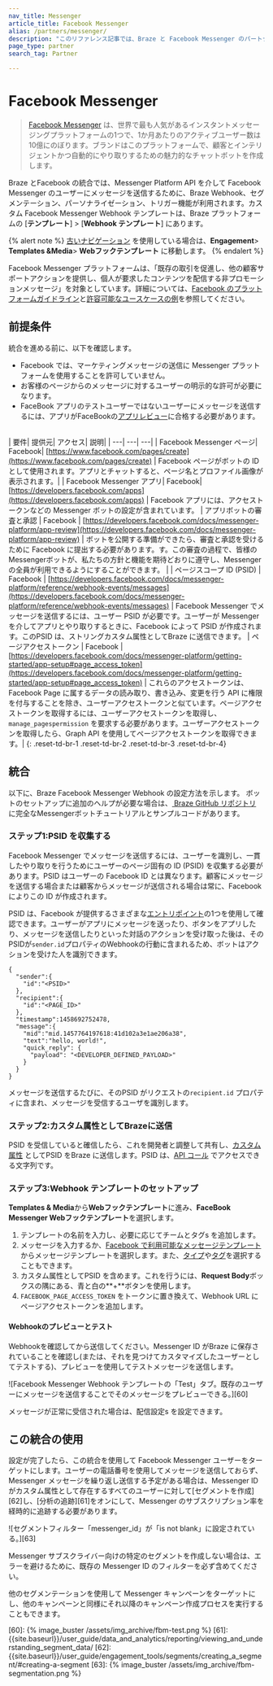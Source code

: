 ```yaml
---
nav_title: Messenger
article_title: Facebook Messenger
alias: /partners/messenger/
description: "このリファレンス記事では、Braze と Facebook Messenger のパートナーシップについて説明します。Facebook Messenger は、世界で最も人気があるインスタントメッセージプラットフォームの1つです。"
page_type: partner
search_tag: Partner

---
```


# Facebook Messenger

> [Facebook Messenger](https://developers.facebook.com/docs/messenger-platform/) は、世界で最も人気があるインスタントメッセージングプラットフォームの1つで、1か月あたりのアクティブユーザー数は10億にのぼります。ブランドはこのプラットフォームで、顧客とインテリジェントかつ自動的にやり取りするための魅力的なチャットボットを作成します。

Braze とFacebook の統合では、Messenger Platform API を介して Facebook Messenger のユーザーにメッセージを送信するために、Braze Webhook、セグメンテーション、パーソナライゼーション、トリガー機能が利用されます。カスタム Facebook Messenger Webhook テンプレートは、Braze プラットフォームの \[**テンプレート**] > \[**Webhook テンプレート**] にあります。

{% alert note %}
[古いナビゲーション]({{site.baseurl}}/navigation) を使用している場合は、**Engagement**> **Templates &Media**> **Webフックテンプレート** に移動します。
{% endalert %}

Facebook Messenger プラットフォームは、「既存の取引を促進し、他の顧客サポートアクションを提供し、個人が要求したコンテンツを配信する非プロモーションメッセージ」を対象としています。詳細については、[Facebook のプラットフォームガイドライン](https://developers.facebook.com/docs/messenger-platform)と[許容可能なユースケースの例](https://developers.facebook.com/docs/messenger-platform/app-review#examples_acceptable)を参照してください。

## 前提条件

統合を進める前に、以下を確認します。
- Facebook では、マーケティングメッセージの送信に Messenger プラットフォームを使用することを許可していません。 
- お客様のページからのメッセージに対するユーザーの明示的な許可が必要になります。 
- FaceBook アプリのテストユーザーではないユーザーにメッセージを送信するには、アプリがFaceBookの[アプリレビュー](https://developers.facebook.com/docs/messenger-platform/app-review)に合格する必要があります。<br><br>

| 要件| 提供元| アクセス| 説明|
| ---| ---| ---|
| Facebook Messenger ページ| Facebook| [https://www.facebook.com/pages/create](https://www.facebook.com/pages/create) | Facebook ページがボットの ID として使用されます。アプリとチャットすると、ページ名とプロファイル画像が表示されます。|
| Facebook Messenger アプリ| Facebook| [https://developers.facebook.com/apps](https://developers.facebook.com/apps) | Facebook アプリには、アクセストークンなどの Messenger ボットの設定が含まれています。
| アプリボットの審査と承認 | Facebook | [https://developers.facebook.com/docs/messenger-platform/app-review](https://developers.facebook.com/docs/messenger-platform/app-review) | ボットを公開する準備ができたら、審査と承認を受けるために Facebook に提出する必要があります。す。この審査の過程で、皆様のMessengerボットが、私たちの方針と機能を期待どおりに遵守し、Messengerの全員が利用できるようにすることができます。 |
| ページスコープ ID (PSID) | Facebook | [https://developers.facebook.com/docs/messenger-platform/reference/webhook-events/messages](https://developers.facebook.com/docs/messenger-platform/reference/webhook-events/messages) | Facebook Messenger でメッセージを送信するには、ユーザー PSID が必要です。ユーザーが Messenger を介してアプリとやり取りするときに、Facebook によって PSID が作成されます。このPSID は、ストリングカスタム属性としてBraze に送信できます。
| ページアクセストークン | Facebook | [https://developers.facebook.com/docs/messenger-platform/getting-started/app-setup#page_access_token](https://developers.facebook.com/docs/messenger-platform/getting-started/app-setup#page_access_token) | これらのアクセストークンは、Facebook Page に属するデータの読み取り、書き込み、変更を行う API に権限を付与することを除き、ユーザーアクセストークンと似ています。ページアクセストークンを取得するには、ユーザーアクセストークンを取得し、`manage_pagespermission` を要求する必要があります。ユーザーアクセストークンを取得したら、Graph API を使用してページアクセストークンを取得できます。|
{: .reset-td-br-1 .reset-td-br-2 .reset-td-br-3  .reset-td-br-4}

## 統合

以下に、Braze Facebook Messenger Webhook の設定方法を示します。
ボットのセットアップに追加のヘルプが必要な場合は、[ Braze GitHub リポジトリ](https://github.com/Appboy/appboy-fb-messenger-bot) に完全なMessengerボットチュートリアルとサンプルコードがあります。

### ステップ1:PSID を収集する

Facebook Messenger でメッセージを送信するには、ユーザーを識別し、一貫したやり取りを行うためにユーザーのページ固有の ID (PSID) を収集する必要があります。PSID はユーザーの Facebook ID とは異なります。顧客にメッセージを送信する場合または顧客からメッセージが送信される場合は常に、Facebook によりこの ID が作成されます。

PSID は、Facebook が提供するさまざまな[エントリポイント](https://developers.facebook.com/docs/messenger-platform/discovery)の1つを使用して確認できます。ユーザーがアプリにメッセージを送ったり、ボタンをアプリしたり、メッセージを送信したりといった対話のアクションを受け取った後は、そのPSIDが`sender.id`プロパティのWebhookの行動に含まれるため、ボットはアクションを受けた人を識別できます。

```
{
  "sender":{
    "id":"<PSID>"
  },
  "recipient":{
    "id":"<PAGE_ID>"
  },
  "timestamp":1458692752478,
  "message":{
    "mid":"mid.1457764197618:41d102a3e1ae206a38",
    "text":"hello, world!",
    "quick_reply": {
      "payload": "<DEVELOPER_DEFINED_PAYLOAD>"
    }
  }
}
```

メッセージを送信するたびに、そのPSID がリクエストの`recipient.id` プロパティに含まれ、メッセージを受信するユーザを識別します。

### ステップ2:カスタム属性としてBrazeに送信

PSID を受信していると確信したら、これを開発者と調整して共有し、[カスタム属性]({{site.baseurl}}/user_guide/Data_and_Analytics/Custom_Data/Custom_Attributes/#custom-attributes) としてPSID をBraze に送信します。PSID は、[API コール](https://developers.facebook.com/docs/messenger-platform/reference/send-api) でアクセスできる文字列です。

### ステップ3:Webhook テンプレートのセットアップ

**Templates & Media**から**Webフックテンプレート**に進み、**FaceBook Messenger Webフックテンプレート**を選択します。

1. テンプレートの名前を入力し、必要に応じてチームとタグs を追加します。
2. メッセージを入力するか、[Facebook で利用可能なメッセージテンプレート](https://developers.facebook.com/docs/messenger-platform/reference/webhook-events/messages)からメッセージテンプレートを選択します。また、[タイプ](https://developers.facebook.com/docs/messenger-platform/send-messages#message_types)や[タグ](https://developers.facebook.com/docs/messenger-platform/send-messages/message-tags)を選択することもできます。
3. カスタム属性としてPSID を含めます。これを行うには、**Request Body**ボックスの隅にある、青と白の**+**ボタンを使用します。
3. `FACEBOOK_PAGE_ACCESS_TOKEN` をトークンに置き換えて、Webhook URL にページアクセストークンを追加します。

#### Webhookのプレビューとテスト

Webhookを確認してから送信してください。Messenger ID がBraze に保存されていることを確認し(または、それを見つけてカスタマイズしたユーザーとしてテストする)、プレビューを使用してテストメッセージを送信します。

![Facebook Messenger Webhook テンプレートの「Test」タブ。既存のユーザーにメッセージを送信することでそのメッセージをプレビューできる。][60]

メッセージが正常に受信された場合は、配信設定s を設定できます。

## この統合の使用

設定が完了したら、この統合を使用して Facebook Messenger ユーザーをターゲットにします。ユーザーの電話番号を使用してメッセージを送信しておらず、Messenger メッセージを繰り返し送信する予定がある場合は、Messenger ID がカスタム属性として存在するすべてのユーザーに対して\[セグメントを作成][62]し、\[分析の追跡][61]をオンにして、Messenger のサブスクリプション率を経時的に追跡する必要があります。 

![セグメントフィルター「messenger_id」が「is not blank」に設定されている。][63]

Messenger サブスクライバー向けの特定のセグメントを作成しない場合は、エラーを避けるために、既存の Messenger ID のフィルターを必ず含めてください。

他のセグメンテーションを使用して Messenger キャンペーンをターゲットにし、他のキャンペーンと同様にそれ以降のキャンペーン作成プロセスを実行することもできます。

[60]: {% image_buster /assets/img_archive/fbm-test.png %}
[61]: {{site.baseurl}}/user_guide/data_and_analytics/reporting/viewing_and_understanding_segment_data/
[62]: {{site.baseurl}}/user_guide/engagement_tools/segments/creating_a_segment/#creating-a-segment
[63]: {% image_buster /assets/img_archive/fbm-segmentation.png %}